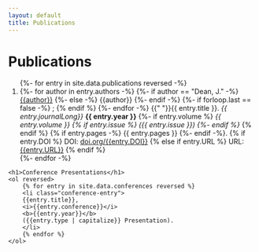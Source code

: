 ```yaml
---
layout: default
title: Publications
---
```


<html>
    <h1> Publications </h1>
    <ol reversed>
    {%- for entry in site.data.publications reversed -%}
        <li class="publication-entry">
        {%- for author in entry.authors -%}
            {%- if author == "Dean, J." -%}
                <u>{{author}}</u>
            {%- else -%}
                {{author}}
            {%- endif -%}
            {%- if forloop.last == false -%}
                ;
            {% endif %}
        {%- endfor -%}
        {{" "}}{{ entry.title }}.
        <i>{{ entry.journalLong}}</i>
        <b>{{ entry.year }}</b>
        {%- if entry.volume %}
            <i>{{ entry.volume }}
            {% if entry.issue %}
                ({{ entry.issue }})
            {%- endif %}</i>
        {% endif %}
        {% if entry.pages -%}
        {{ entry.pages }}
        {%- endif -%}.
        {% if entry.DOI %}
        DOI: <a href="https://doi.org/{{entry.DOI}}">doi.org/{{entry.DOI}}</a>
        {% else if entry.URL %}
        URL: <a href="{{entry.URL}}">{{entry.URL}}</a>
        {% endif %}
        </li>
    {%- endfor -%}
    </ol>

    <h1>Conference Presentations</h1>
    <ol reversed>
        {% for entry in site.data.conferences reversed %}
        <li class="conference-entry">
        {{entry.title}},
        <i>{{entry.conference}}</i>
        <b>{{entry.year}}</b>
        ({{entry.type | capitalize}} Presentation).
        </li>
        {% endfor %}
    </ol>
</html>